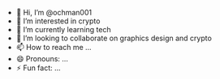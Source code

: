 - 👋 Hi, I’m @ochman001
- 👀 I’m interested in crypto 
- 🌱 I’m currently learning tech
- 💞️ I’m looking to collaborate on graphics design and crypto 
- 📫 How to reach me ...
- 😄 Pronouns: ...
- ⚡ Fun fact: ...

<!---
ochman001/ochman001 is a ✨ special ✨ repository because its `README.md` (this file) appears on your GitHub profile.
You can click the Preview link to take a look at your changes.
--->
